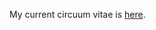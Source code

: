 My current circuum vitae is [here](https://github.com/petrroll/curriculum_vitae/blob/master/cv.pdf).